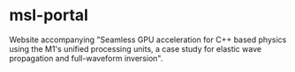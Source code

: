 # msl-portal

Website accompanying "Seamless GPU acceleration for C++ based physics using the M1's unified processing units, a case study for elastic wave propagation and full-waveform inversion".